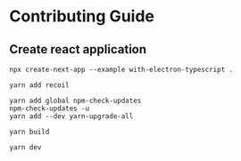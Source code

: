 # Contributing Guide

## Create react application

```shell
npx create-next-app --example with-electron-typescript .
```

```shell
yarn add recoil
```

```shell
yarn add global npm-check-updates
npm-check-updates -u
yarn add --dev yarn-upgrade-all
```

```shell
yarn build
```

```shell
yarn dev
```
